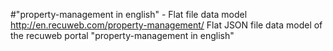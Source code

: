 #"property-management in english" - Flat file data model
http://en.recuweb.com/property-management/
Flat JSON file data model of the recuweb portal "property-management in english"
